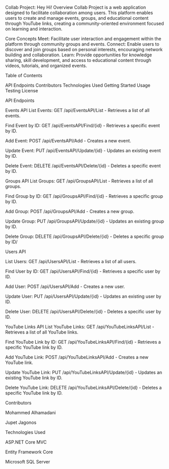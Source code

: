 Collab Project: Hey Hi!
Overview
Collab Project is a web application designed to facilitate collaboration among users.
This platform enables users to create and manage events, groups, and educational content through YouTube links, 
creating a community-oriented environment focused on learning and interaction.

Core Concepts
Meet: Facilitate user interaction and engagement within the platform through community groups and events.
Connect: Enable users to discover and join groups based on personal interests, encouraging network building and collaboration.
Learn: Provide opportunities for knowledge sharing, skill development, and access to educational content through videos, tutorials, and organized events.

Table of Contents

API Endpoints
Contributors
Technologies Used
Getting Started
Usage
Testing
License


API Endpoints

Events API
List Events: GET /api/EventsAPI/List - Retrieves a list of all events.

Find Event by ID: GET /api/EventsAPI/Find/{id} - Retrieves a specific event by ID.

Add Event: POST /api/EventsAPI/Add - Creates a new event.

Update Event: PUT /api/EventsAPI/Update/{id} - Updates an existing event by ID.

Delete Event: DELETE /api/EventsAPI/Delete/{id} - Deletes a specific event by ID.



Groups API
List Groups: GET /api/GroupsAPI/List - Retrieves a list of all groups.

Find Group by ID: GET /api/GroupsAPI/Find/{id} - Retrieves a specific group by ID.

Add Group: POST /api/GroupsAPI/Add - Creates a new group.

Update Group: PUT /api/GroupsAPI/Update/{id} - Updates an existing group by ID.

Delete Group: DELETE /api/GroupsAPI/Delete/{id} - Deletes a specific group by ID/



Users API

List Users: GET /api/UsersAPI/List - Retrieves a list of all users.

Find User by ID: GET /api/UsersAPI/Find/{id} - Retrieves a specific user by ID.

Add User: POST /api/UsersAPI/Add - Creates a new user.

Update User: PUT /api/UsersAPI/Update/{id} - Updates an existing user by ID.

Delete User: DELETE /api/UsersAPI/Delete/{id} - Deletes a specific user by ID.



YouTube Links API
List YouTube Links: GET /api/YouTubeLinksAPI/List - Retrieves a list of all YouTube links.

Find YouTube Link by ID: GET /api/YouTubeLinksAPI/Find/{id} - Retrieves a specific YouTube link by ID.

Add YouTube Link: POST /api/YouTubeLinksAPI/Add - Creates a new YouTube link.

Update YouTube Link: PUT /api/YouTubeLinksAPI/Update/{id} - Updates an existing YouTube link by ID.

Delete YouTube Link: DELETE /api/YouTubeLinksAPI/Delete/{id} - Deletes a specific YouTube link by ID.


Contributors

Mohammed Alhamadani

Jupet Jagonos


Technologies Used


ASP.NET Core MVC

Entity Framework Core

Microsoft SQL Server

